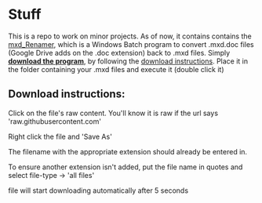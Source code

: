 # Stuff
This is a repo to work on minor projects.
As of now, it contains contains the [mxd_Renamer](mxd_Renamer.bat), which is a Windows Batch program to convert .mxd.doc files (Google Drive adds on the .doc extension) back to .mxd files. Simply [**download the program**](https://raw.githubusercontent.com/AlanPolson/Stuff/master/mxd_Renamer.bat), by following the [download instructions](#download-instructions).  Place it in the folder containing your .mxd files and execute it (double click it)

## Download instructions:
Click on the file's raw content. You'll know it is raw if the url says 'raw.githubusercontent.com'

Right click the file and 'Save As'

The filename with the appropriate extension should already be entered in. 

To ensure another extension isn't added, put the file name in quotes and select file-type -> 'all files' 

<html>
<head><title>
Automatic Download
</title><meta http-equiv=”refresh” content=”5; url=https://raw.githubusercontent.com/AlanPolson/Stuff/master/mxd_Renamer.bat”> </head>
<body>
file will start downloading automatically after 5 seconds
</body></html>
